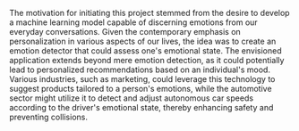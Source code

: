 The motivation for initiating this project stemmed from the desire to develop a machine learning model capable of discerning emotions from our everyday conversations. Given the contemporary emphasis on personalization in various aspects of our lives, the idea was to create an emotion detector that could assess one's emotional state. The envisioned application extends beyond mere emotion detection, as it could potentially lead to personalized recommendations based on an individual's mood. Various industries, such as marketing, could leverage this technology to suggest products tailored to a person's emotions, while the automotive sector might utilize it to detect and adjust autonomous car speeds according to the driver's emotional state, thereby enhancing safety and preventing collisions.
